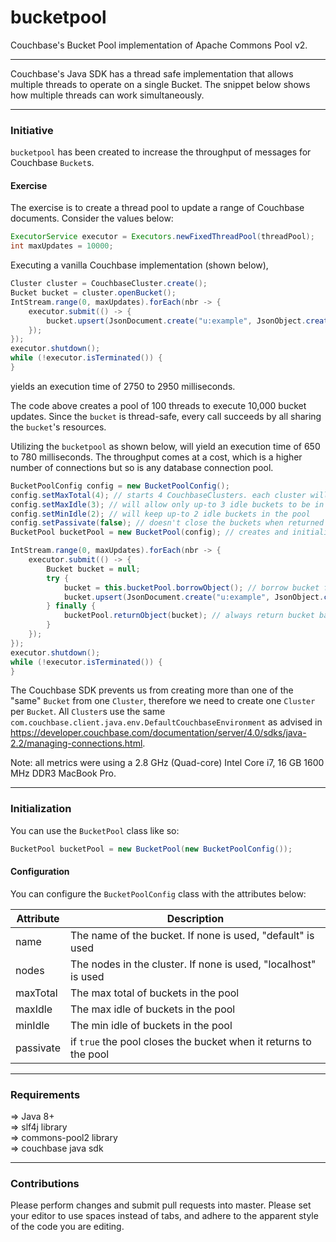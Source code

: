 # bucketpool
Couchbase's Bucket Pool implementation of Apache Commons Pool v2.

----------------------------------------------------
Couchbase's Java SDK has a thread safe implementation that allows multiple threads to operate on a single Bucket. The snippet below shows how multiple threads can work simultaneously.

----------------------------------------------------
### Initiative

`bucketpool` has been created to increase the throughput of messages for Couchbase `Bucket`s.

#### Exercise

The exercise is to create a thread pool to update a range of Couchbase documents.
Consider the values below:
```java
ExecutorService executor = Executors.newFixedThreadPool(threadPool);
int maxUpdates = 10000;
```
Executing a vanilla Couchbase implementation (shown below),
```java
Cluster cluster = CouchbaseCluster.create();
Bucket bucket = cluster.openBucket();
IntStream.range(0, maxUpdates).forEach(nbr -> {
    executor.submit(() -> {
        bucket.upsert(JsonDocument.create("u:example", JsonObject.create().put("name", "myDoc")));
    });
});
executor.shutdown();
while (!executor.isTerminated()) {
}
```
yields an execution time of 2750 to 2950 milliseconds.

The code above creates a pool of 100 threads to execute 10,000 bucket updates. Since the `bucket` is thread-safe, every call succeeds by  all sharing the `bucket`'s resources.

Utilizing the `bucketpool` as shown below, will yield an execution time of 650 to 780 milliseconds. The throughput comes at a cost, which is a higher number of connections but so is any database connection pool.
```java
BucketPoolConfig config = new BucketPoolConfig();
config.setMaxTotal(4); // starts 4 CouchbaseClusters. each cluster will create a bucket
config.setMaxIdle(3); // will allow only up-to 3 idle buckets to be in the pool
config.setMinIdle(2); // will keep up-to 2 idle buckets in the pool
config.setPassivate(false); // doesn't close the buckets when returned to the pool
BucketPool bucketPool = new BucketPool(config); // creates and initializes the pool

IntStream.range(0, maxUpdates).forEach(nbr -> {
    executor.submit(() -> {
        Bucket bucket = null;
        try {
            bucket = this.bucketPool.borrowObject(); // borrow bucket from pool
            bucket.upsert(JsonDocument.create("u:example", JsonObject.create().put("name", "myDoc")));
        } finally {
            bucketPool.returnObject(bucket); // always return bucket back to the pool
        }
    });
});
executor.shutdown();
while (!executor.isTerminated()) {
}
```
The Couchbase SDK prevents us from creating more than one of the "same" `Bucket` from one `Cluster`, therefore we need to create one `Cluster` per `Bucket`. All `Cluster`s use the same `com.couchbase.client.java.env.DefaultCouchbaseEnvironment` as advised in https://developer.couchbase.com/documentation/server/4.0/sdks/java-2.2/managing-connections.html.


Note: all metrics were using a 2.8 GHz (Quad-core) Intel Core i7, 16 GB 1600 MHz DDR3 MacBook Pro.

----------------------------------------------------
### Initialization

You can use the `BucketPool` class like so:
```java
BucketPool bucketPool = new BucketPool(new BucketPoolConfig());
```

#### Configuration

You can configure the `BucketPoolConfig` class with the attributes below:

|Attribute|Description|
|---------|-----------|
|name|The name of the bucket. If none is used, "default" is used|
|nodes|The nodes in the cluster. If none is used, "localhost" is used|
|maxTotal|The max total of buckets in the pool|
|maxIdle|The max idle of buckets in the pool|
|minIdle|The min idle of buckets in the pool|
|passivate|if `true` the pool closes the bucket when it returns to the pool|

----------------------------------------------------
### Requirements

 &#8658; Java 8+<br />
 &#8658; slf4j library<br />
 &#8658; commons-pool2 library<br />
 &#8658; couchbase java sdk<br />

---------------------------------------------------- 
### Contributions

Please perform changes and submit pull requests into master. Please set your editor to use spaces instead of tabs, and adhere to the apparent style of the code you are editing.
